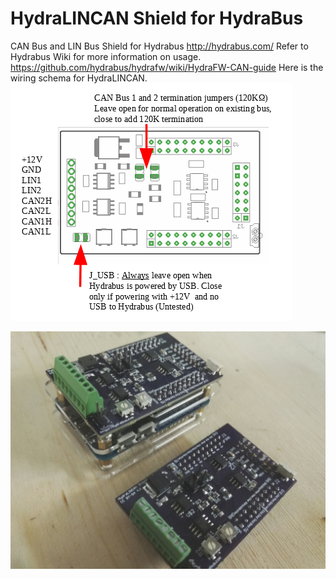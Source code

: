# HydraLINCAN Shield for HydraBus

CAN Bus and LIN Bus Shield for Hydrabus http://hydrabus.com/
Refer to Hydrabus Wiki for more information on usage. https://github.com/hydrabus/hydrafw/wiki/HydraFW-CAN-guide
Here is the wiring schema for HydraLINCAN.
![HydraLINCANWiring](HydraLINCAN_Wiring.png)

![HydraCAN](IMG_20170702_025727_resized_20170705_051503917.jpg)


